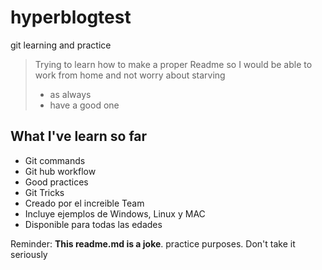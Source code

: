 # hyperblogtest
git learning and practice
>Trying to learn how to make a proper Readme so I would be able to work from home and not worry about starving
> - as always
> - have a good one

## What I've learn so far
* Git commands
* Git hub workflow
* Good practices
* Git Tricks
* Creado por el increible Team
* Incluye ejemplos de Windows, Linux y MAC
* Disponible para todas las edades

Reminder: **This readme.md is a joke**.  practice purposes. Don't take it seriously